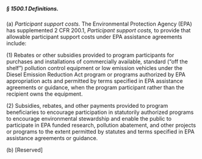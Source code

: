 ##### § 1500.1 Definitions. #####

(a) *Participant support costs.* The Environmental Protection Agency (EPA) has supplemented 2 CFR 200.1, *Participant support costs,* to provide that allowable participant support costs under EPA assistance agreements include:

(1) Rebates or other subsidies provided to program participants for purchases and installations of commercially available, standard (“off the shelf”) pollution control equipment or low emission vehicles under the Diesel Emission Reduction Act program or programs authorized by EPA appropriation acts and permitted by terms specified in EPA assistance agreements or guidance, when the program participant rather than the recipient owns the equipment.

(2) Subsidies, rebates, and other payments provided to program beneficiaries to encourage participation in statutorily authorized programs to encourage environmental stewardship and enable the public to participate in EPA funded research, pollution abatement, and other projects or programs to the extent permitted by statutes and terms specified in EPA assistance agreements or guidance.

(b) [Reserved]